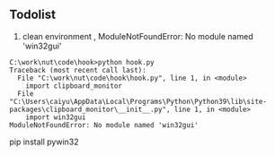 ## Todolist

1. clean environment , ModuleNotFoundError: No module named 'win32gui'
```
C:\work\nut\code\hook>python hook.py
Traceback (most recent call last):
  File "C:\work\nut\code\hook\hook.py", line 1, in <module>
    import clipboard_monitor
  File "C:\Users\caiyu\AppData\Local\Programs\Python\Python39\lib\site-packages\clipboard_monitor\__init__.py", line 1, in <module>
    import win32gui
ModuleNotFoundError: No module named 'win32gui'
```
pip install pywin32


